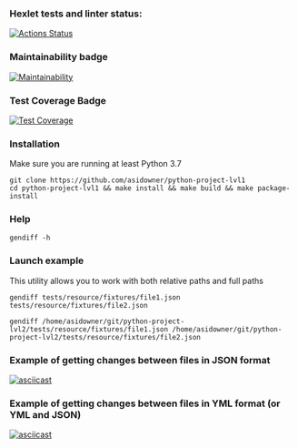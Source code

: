 ### Hexlet tests and linter status:
[![Actions Status](https://github.com/asidowner/python-project-lvl2/workflows/hexlet-check/badge.svg)](https://github.com/asidowner/python-project-lvl2/actions)

### Maintainability badge
[![Maintainability](https://api.codeclimate.com/v1/badges/2870a32618f322e4b392/maintainability)](https://codeclimate.com/github/asidowner/python-project-lvl2/maintainability)

### Test Coverage Badge
[![Test Coverage](https://api.codeclimate.com/v1/badges/2870a32618f322e4b392/test_coverage)](https://codeclimate.com/github/asidowner/python-project-lvl2/test_coverage)

### Installation

Make sure you are running at least Python 3.7

```commandline
git clone https://github.com/asidowner/python-project-lvl1
cd python-project-lvl1 && make install && make build && make package-install
```

### Help

```commandline
gendiff -h
```

### Launch example

This utility allows you to work with both relative paths and full paths

```commandline
gendiff tests/resource/fixtures/file1.json tests/resource/fixtures/file2.json

gendiff /home/asidowner/git/python-project-lvl2/tests/resource/fixtures/file1.json /home/asidowner/git/python-project-lvl2/tests/resource/fixtures/file2.json
```


### Example of getting changes between files in JSON format
[![asciicast](https://asciinema.org/a/w2G7XQbUA04x0DD31ztoosciD.svg)](https://asciinema.org/a/w2G7XQbUA04x0DD31ztoosciD)


### Example of getting changes between files in YML format (or YML and JSON)
[![asciicast](https://asciinema.org/a/IekVUBU8kYE8yF1eUZTqFuk6y.svg)](https://asciinema.org/a/IekVUBU8kYE8yF1eUZTqFuk6y)
